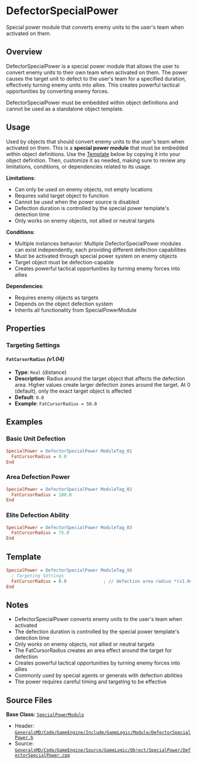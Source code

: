# DefectorSpecialPower

Special power module that converts enemy units to the user's team when activated on them.

## Overview

DefectorSpecialPower is a special power module that allows the user to convert enemy units to their own team when activated on them. The power causes the target unit to defect to the user's team for a specified duration, effectively turning enemy units into allies. This creates powerful tactical opportunities by converting enemy forces.

DefectorSpecialPower must be embedded within object definitions and cannot be used as a standalone object template.

## Usage

Used by objects that should convert enemy units to the user's team when activated on them. This is a **special power module** that must be embedded within object definitions. Use the [Template](#template) below by copying it into your object definition. Then, customize it as needed, making sure to review any limitations, conditions, or dependencies related to its usage.

**Limitations**:
- Can only be used on enemy objects, not empty locations
- Requires valid target object to function
- Cannot be used when the power source is disabled
- Defection duration is controlled by the special power template's detection time
- Only works on enemy objects, not allied or neutral targets

**Conditions**:
- Multiple instances behavior: Multiple DefectorSpecialPower modules can exist independently, each providing different defection capabilities
- Must be activated through special power system on enemy objects
- Target object must be defection-capable
- Creates powerful tactical opportunities by turning enemy forces into allies

**Dependencies**:
- Requires enemy objects as targets
- Depends on the object defection system
- Inherits all functionality from SpecialPowerModule

## Properties

### Targeting Settings

#### `FatCursorRadius` *(v1.04)*
- **Type**: `Real` (distance)
- **Description**: Radius around the target object that affects the defection area. Higher values create larger defection zones around the target. At 0 (default), only the exact target object is affected
- **Default**: `0.0`
- **Example**: `FatCursorRadius = 50.0`

## Examples

### Basic Unit Defection
```ini
SpecialPower = DefectorSpecialPower ModuleTag_01
  FatCursorRadius = 0.0
End
```

### Area Defection Power
```ini
SpecialPower = DefectorSpecialPower ModuleTag_02
  FatCursorRadius = 100.0
End
```

### Elite Defection Ability
```ini
SpecialPower = DefectorSpecialPower ModuleTag_03
  FatCursorRadius = 75.0
End
```

## Template

```ini
SpecialPower = DefectorSpecialPower ModuleTag_XX
  ; Targeting Settings
  FatCursorRadius = 0.0              ; // defection area radius *(v1.04)*
End
```

## Notes

- DefectorSpecialPower converts enemy units to the user's team when activated
- The defection duration is controlled by the special power template's detection time
- Only works on enemy objects, not allied or neutral targets
- The FatCursorRadius creates an area effect around the target for defection
- Creates powerful tactical opportunities by turning enemy forces into allies
- Commonly used by special agents or generals with defection abilities
- The power requires careful timing and targeting to be effective

## Source Files

**Base Class:** [`SpecialPowerModule`](../../GeneralsMD/Code/GameEngine/Include/GameLogic/Module/SpecialPowerModule.h)

- Header: [`GeneralsMD/Code/GameEngine/Include/GameLogic/Module/DefectorSpecialPower.h`](../../GeneralsMD/Code/GameEngine/Include/GameLogic/Module/DefectorSpecialPower.h)
- Source: [`GeneralsMD/Code/GameEngine/Source/GameLogic/Object/SpecialPower/DefectorSpecialPower.cpp`](../../GeneralsMD/Code/GameEngine/Source/GameLogic/Object/SpecialPower/DefectorSpecialPower.cpp)